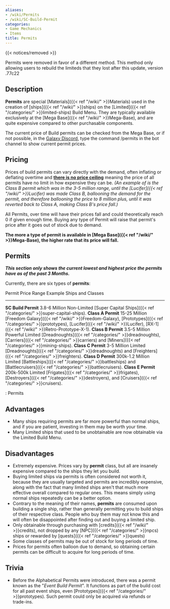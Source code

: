 ```yaml
---
aliases:
- /wiki/Permits
- /wiki/SC-Build-Permit
categories:
- Game Mechanics
- Items
title: Permits
---  
```


{{< notices/removed >}} 

Permits were removed in favor of a different method. This method only allowing users to rebuild the limiteds that they lost after this update, version .77c22

## Description

**Permits** are special [Materials]({{< ref "/wiki/" >}}Materials) used in the creation of [ships]({{< ref "/wiki/" >}}ships) on the [Limited]({{< ref "/categories/" >}}limited-ships) Build Menu. They are typically available exclusively at the [Mega Base]({{< ref "/wiki/" >}}Mega-Base), and are quite expensive compared to other purchasable components.

The current price of Build permits can be checked from the Mega Base, or if not possible, in the [Galaxy Discord](https://discord.com/invite/robloxgalaxy), type the command /permits in the bot channel to show current permit prices.

## Pricing

Prices of build permits can vary directly with the demand, often inflating or deflating overtime and <u>**there is no price ceiling**</u> meaning the price of all permits have no limit in how expensive they can be. _(An example of is the Class B permit which was in the 3-5 million range, until the [Lucifer]({{< ref "/wiki/" >}}Lucifer) was made Class B, ballooning the demand for the permit, and therefore ballooning the price to 8 million plus, until it was reverted back to Class A, making Class B's price fall.)_

All Permits, over time will have their prices fall and could theoretically reach 0 if given enough time. Buying any type of Permit will raise that permit's price after it goes out of stock due to demand.

**The more a type of permit is available in [Mega Base]({{< ref "/wiki/" >}}Mega-Base), the higher rate that its price will fall.**

## Permits

**_This section only shows the current lowest and highest price the permits have as of the past 3 Months._**

Currently, there are six types of **permits**:

Permit Price Range Example Ships and Classes

---

**SC Build Permit** 3.8-6 Million Non-Limited [Super Capital Ships]({{< ref "/categories/" >}}super-capital-ships). **Class A Permit** 15-25 Million [Freedom Galaxy]({{< ref "/wiki/" >}}Freedom-Galaxy), [Prototypes]({{< ref "/categories/" >}}prototypes), [Lucifer]({{< ref "/wiki/" >}}Lucifer), [RX-1]({{< ref "/wiki/" >}}Retro-Prototype-X-1). **Class B Permit** 3.5-5 Million Powerful Limited [Dreadnoughts]({{< ref "/categories/" >}}dreadnoughts), [Carriers]({{< ref "/categories/" >}}carriers) and [Miners]({{< ref "/categories/" >}}mining-ships). **Class C Permit** 3-5 Million Limited [Dreadnoughts]({{< ref "/categories/" >}}dreadnoughts) and [Freighters]({{< ref "/categories/" >}}freighters). **Class D Permit** 300k-1.2 Million Limited [Battleships]({{< ref "/categories/" >}}battleships) and [Battlecruisers]({{< ref "/categories/" >}}battlecruisers). **Class E Permit** 200k-500k Limited [Frigates]({{< ref "/categories/" >}}frigates), [Destroyers]({{< ref "/categories/" >}}destroyers), and [Cruisers]({{< ref "/categories/" >}}cruisers).

: Permits

## Advantages

- Many ships requiring permits are far more powerful than normal ships, and if you are patient, investing in them may be worth your time.
- Many Limited ships that used to be unobtainable are now obtainable via the Limited Build Menu.

## Disadvantages

- Extremely expensive. Prices vary by **permit** class, but all are insanely expensive compared to the ships they let you build.
- Buying limited ships via permits is often considered not worth it, because they are usually targeted and permits are incredibly expensive, along with the fact that many limited ships aren't that much more effective overall compared to regular ones. This means simply using normal ships repeatedly can be a better option.
- Contrary to the meaning of their names, **permits** are consumed upon building a single ship, rather than generally permitting you to build ships of their respective class. People who buy them may not know this and will often be disappointed after finding out and buying a limited ship.
- Only obtainable through purchasing with [credits]({{< ref "/wiki/" >}}credits), not dropped by any [NPC]({{< ref "/categories/" >}}npcs) ships or rewarded by [quests]({{< ref "/categories/" >}}quests)
- Some classes of permits may be out of stock for long periods of time.
- Prices for permits often balloon due to demand, so obtaining certain permits can be difficult to acquire for long periods of time.

## Trivia

- Before the Alphabetical Permits were introduced, there was a permit known as the "_Event Build Permit_". It functions as part of the build cost for all past event ships, even [Prototypes]({{< ref "/categories/" >}}prototypes). Such permit could only be acquired via refunds or trade-ins.